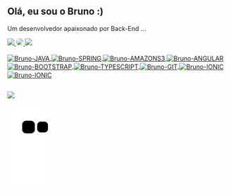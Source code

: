 ## Olá, eu sou o Bruno :)

 Um desenvolvedor apaixonado por Back-End ...


 <div>
  <a href="https://github.com/brunodevjava">
   <img height="180em" src="https://github-readme-stats.vercel.app/api?username=brunodevjava&show_icons=true&theme=dark&include_all_commits=true&count_private=true" />
<img height="178em" src="https://raw.githubusercontent.com/abhisheknaiidu/abhisheknaiidu/master/code.gif" style="
        border-radius: 7px;
    ">
        <img height="180em" src="https://github-readme-stats.vercel.app/api/top-langs/?username=brunodevjava&layout=compact&langs_count=7&theme=dark" />
</div>

<div style="display: inline_block"><br>
  <img align="center" alt="Bruno-JAVA" height="50" width="60" src="https://cdn.jsdelivr.net/gh/devicons/devicon/icons/java/java-plain.svg">
  <img align="center" alt="Bruno-SPRING" height="50" width="60" src="https://cdn.jsdelivr.net/gh/devicons/devicon/icons/spring/spring-original.svg">
  <img align="center" alt="Bruno-AMAZONS3" height="50" width="60" src="https://cdn.jsdelivr.net/gh/devicons/devicon/icons/amazonwebservices/amazonwebservices-original.svg">
  <img align="center" alt="Bruno-ANGULAR" height="50" width="60" src="https://cdn.jsdelivr.net/gh/devicons/devicon/icons/angularjs/angularjs-original.svg">
  <img align="center" alt="Bruno-BOOTSTRAP" height="50" width="60" src="https://cdn.jsdelivr.net/gh/devicons/devicon/icons/bootstrap/bootstrap-original.svg">
  <img align="center" alt="Bruno-TYPESCRIPT" height="50" width="60" src="https://cdn.jsdelivr.net/gh/devicons/devicon/icons/typescript/typescript-original.svg">
  <img align="center" alt="Bruno-GIT" height="50" width="60" src="https://cdn.jsdelivr.net/gh/devicons/devicon/icons/git/git-original.svg">
  <img align="center" alt="Bruno-IONIC" height="50" width="60" src="https://cdn.jsdelivr.net/gh/devicons/devicon/icons/ionic/ionic-original.svg">
    <img align="center" alt="Bruno-IONIC" height="50" width="100" src="https://camo.githubusercontent.com/c108a6fa10a6a4c0e93d37b780e003582c15f461365272337307e56ac700012f/68747470733a2f2f64656570616b2d74657273652e6769746875622e696f2f6173736574732f696d616765732f726573756d652f646174612f6a6173706572736f66742e706e67">

<div>

##

<div>
  <a href = "mailto:brunodeveloper2022@gmail.com"><img src="https://img.shields.io/badge/-Gmail-%23333?style=for-the-badge&logo=gmail&logoColor=white" target="_blank"></a>
</div>
 
![Snake animation](https://github.com/brunodevjava/brunodevjava/blob/output/github-contribution-grid-snake.svg)

